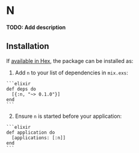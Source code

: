 # N

**TODO: Add description**

## Installation

If [available in Hex](https://hex.pm/docs/publish), the package can be installed as:

  1. Add `n` to your list of dependencies in `mix.exs`:

    ```elixir
    def deps do
      [{:n, "~> 0.1.0"}]
    end
    ```

  2. Ensure `n` is started before your application:

    ```elixir
    def application do
      [applications: [:n]]
    end
    ```

